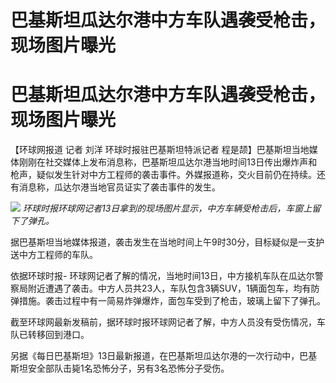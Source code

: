 # 巴基斯坦瓜达尔港中方车队遇袭受枪击，现场图片曝光

# 巴基斯坦瓜达尔港中方车队遇袭受枪击，现场图片曝光

【环球网报道 记者 刘洋 环球时报驻巴基斯坦特派记者
程是颉】巴基斯坦当地媒体刚刚在社交媒体上发布消息称，巴基斯坦瓜达尔港当地时间13日传出爆炸声和枪声，疑似发生针对中方工程师的袭击事件。外媒报道称，交火目前仍在持续。还有消息称，瓜达尔港当地官员证实了袭击事件的发生。

![](https://inews.gtimg.com/news_bt/OvoolqYQfpxHvT_Fx7CUNAYjLhEV9rl4TaKcAgRj_ZdcQAA/1000)
_环球时报环球网记者13日拿到的现场图片显示，中方车辆受枪击后，车窗上留下了弹孔。_

据巴基斯坦当地媒体报道，袭击发生在当地时间上午9时30分，目标疑似是一支护送中方工程师的车队。

依据环球时报-
环球网记者了解的情况，当地时间13日，中方接机车队在瓜达尔警察局附近遭遇了袭击。中方人员共23人，车队包含3辆SUV，1辆面包车，均有防弹措施。袭击过程中有一简易炸弹爆炸，面包车受到了枪击，玻璃上留下了弹孔。

截至环球网最新发稿前，据环球时报环球网记者了解，中方人员没有受伤情况，车队已转移回到港口。

另据《每日巴基斯坦》13日最新报道，在巴基斯坦瓜达尔港的一次行动中，巴基斯坦安全部队击毙1名恐怖分子，另有3名恐怖分子受伤。

